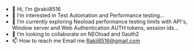 - 👋 Hi, I’m @rakii8516
- 👀 I’m interested in Test Automation and Performance testing...
- 🌱 I’m currently exploring Neoload performance testing limits with API's, Window server and Web Authentication AUTH tokens, session ids...
- 💞️ I’m looking to collaborate on NEOload and 0auth2
- 📫 How to reach me Email me Rakii8516@gmail.com

<!---
rakii8516/rakii8516 is a ✨ special ✨ repository because its `README.md` (this file) appears on your GitHub profile.
You can click the Preview link to take a look at your changes.
--->
